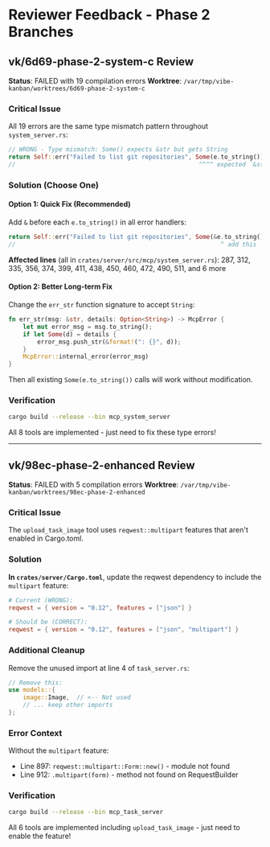 # Reviewer Feedback - Phase 2 Branches

## vk/6d69-phase-2-system-c Review

**Status**: FAILED with 19 compilation errors
**Worktree**: `/var/tmp/vibe-kanban/worktrees/6d69-phase-2-system-c`

### Critical Issue
All 19 errors are the same type mismatch pattern throughout `system_server.rs`:

```rust
// WRONG - Type mismatch: Some() expects &str but gets String
return Self::err("Failed to list git repositories", Some(e.to_string()));
//                                                   ^^^^ expected `&str`, found `String`
```

### Solution (Choose One)

#### Option 1: Quick Fix (Recommended)
Add `&` before each `e.to_string()` in all error handlers:

```rust
return Self::err("Failed to list git repositories", Some(&e.to_string()));
//                                                         ^ add this
```

**Affected lines** (all in `crates/server/src/mcp/system_server.rs`):
287, 312, 335, 356, 374, 399, 411, 438, 450, 460, 472, 490, 511, and 6 more

#### Option 2: Better Long-term Fix
Change the `err_str` function signature to accept `String`:

```rust
fn err_str(msg: &str, details: Option<String>) -> McpError {
    let mut error_msg = msg.to_string();
    if let Some(d) = details {
        error_msg.push_str(&format!(": {}", d));
    }
    McpError::internal_error(error_msg)
}
```

Then all existing `Some(e.to_string())` calls will work without modification.

### Verification
```bash
cargo build --release --bin mcp_system_server
```

All 8 tools are implemented - just need to fix these type errors!

---

## vk/98ec-phase-2-enhanced Review

**Status**: FAILED with 5 compilation errors
**Worktree**: `/var/tmp/vibe-kanban/worktrees/98ec-phase-2-enhanced`

### Critical Issue
The `upload_task_image` tool uses `reqwest::multipart` features that aren't enabled in Cargo.toml.

### Solution

**In `crates/server/Cargo.toml`**, update the reqwest dependency to include the `multipart` feature:

```toml
# Current (WRONG):
reqwest = { version = "0.12", features = ["json"] }

# Should be (CORRECT):
reqwest = { version = "0.12", features = ["json", "multipart"] }
```

### Additional Cleanup

Remove the unused import at line 4 of `task_server.rs`:

```rust
// Remove this:
use models::{
    image::Image,  // <-- Not used
    // ... keep other imports
};
```

### Error Context
Without the `multipart` feature:
- Line 897: `reqwest::multipart::Form::new()` - module not found
- Line 912: `.multipart(form)` - method not found on RequestBuilder

### Verification
```bash
cargo build --release --bin mcp_task_server
```

All 6 tools are implemented including `upload_task_image` - just need to enable the feature!
